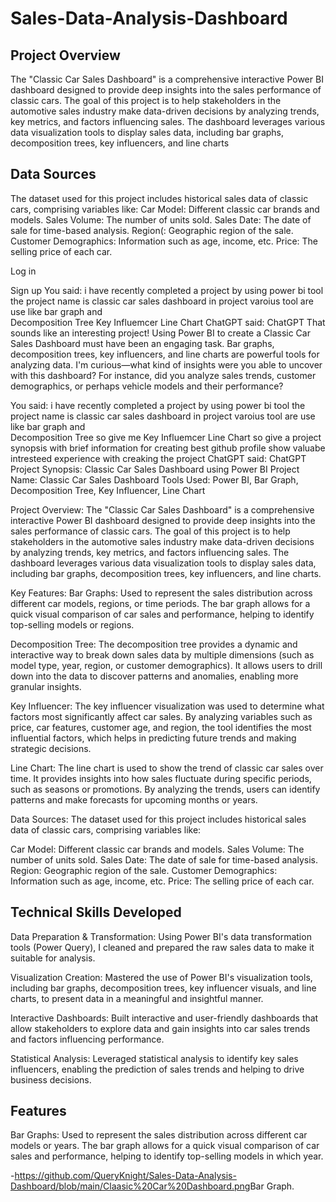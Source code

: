 # Sales-Data-Analysis-Dashboard

## Project Overview
The "Classic Car Sales Dashboard" is a comprehensive interactive Power BI dashboard designed to provide deep insights into the sales performance of classic cars. The goal of this project is to help stakeholders in the automotive sales industry make data-driven decisions by analyzing trends, key metrics, and factors influencing sales. The dashboard leverages various data visualization tools to display sales data, including bar graphs, decomposition trees, key influencers, and line charts

## Data Sources
The dataset used for this project includes historical sales data of classic cars, comprising variables like:
Car Model: Different classic car brands and models.
Sales Volume: The number of units sold.
Sales Date: The date of sale for time-based analysis.
Region(: Geographic region of the sale.
Customer Demographics: Information such as age, income, etc.
Price: The selling price of each car.

Log in

Sign up
You said:
i have recently completed a project by using power bi tool the project name is classic car sales dashboard in project varoius tool are use like bar graph and  
Decomposition Tree 
Key Influemcer 
Line Chart
ChatGPT said:
ChatGPT
That sounds like an interesting project! Using Power BI to create a Classic Car Sales Dashboard must have been an engaging task. Bar graphs, decomposition trees, key influencers, and line charts are powerful tools for analyzing data. I'm curious—what kind of insights were you able to uncover with this dashboard? For instance, did you analyze sales trends, customer demographics, or perhaps vehicle models and their performance?


You said:
i have recently completed a project by using power bi tool the project name is classic car sales dashboard in project varoius tool are use like bar graph and  
Decomposition Tree  so give me 
Key Influemcer 
Line Chart so give a project synopsis with brief information for creating best github profile show valuabe intresteed experience with creaking the project
ChatGPT said:
ChatGPT
Project Synopsis: Classic Car Sales Dashboard using Power BI
Project Name: Classic Car Sales Dashboard
Tools Used: Power BI, Bar Graph, Decomposition Tree, Key Influencer, Line Chart

Project Overview:
The "Classic Car Sales Dashboard" is a comprehensive interactive Power BI dashboard designed to provide deep insights into the sales performance of classic cars. The goal of this project is to help stakeholders in the automotive sales industry make data-driven decisions by analyzing trends, key metrics, and factors influencing sales. The dashboard leverages various data visualization tools to display sales data, including bar graphs, decomposition trees, key influencers, and line charts.

Key Features:
Bar Graphs:
Used to represent the sales distribution across different car models, regions, or time periods. The bar graph allows for a quick visual comparison of car sales and performance, helping to identify top-selling models or regions.

Decomposition Tree:
The decomposition tree provides a dynamic and interactive way to break down sales data by multiple dimensions (such as model type, year, region, or customer demographics). It allows users to drill down into the data to discover patterns and anomalies, enabling more granular insights.

Key Influencer:
The key influencer visualization was used to determine what factors most significantly affect car sales. By analyzing variables such as price, car features, customer age, and region, the tool identifies the most influential factors, which helps in predicting future trends and making strategic decisions.

Line Chart:
The line chart is used to show the trend of classic car sales over time. It provides insights into how sales fluctuate during specific periods, such as seasons or promotions. By analyzing the trends, users can identify patterns and make forecasts for upcoming months or years.

Data Sources:
The dataset used for this project includes historical sales data of classic cars, comprising variables like:

Car Model: Different classic car brands and models.
Sales Volume: The number of units sold.
Sales Date: The date of sale for time-based analysis.
Region: Geographic region of the sale.
Customer Demographics: Information such as age, income, etc.
Price: The selling price of each car.

## Technical Skills Developed
Data Preparation & Transformation:
Using Power BI's data transformation tools (Power Query), I cleaned and prepared the raw sales data to make it suitable for analysis.

Visualization Creation:
Mastered the use of Power BI's visualization tools, including bar graphs, decomposition trees, key influencer visuals, and line charts, to present data in a meaningful and insightful manner.

Interactive Dashboards:
Built interactive and user-friendly dashboards that allow stakeholders to explore data and gain insights into car sales trends and factors influencing performance.

Statistical Analysis:
Leveraged statistical analysis to identify key sales influencers, enabling the prediction of sales trends and helping to drive business decisions.


## Features
Bar Graphs:
Used to represent the sales distribution across different car models or years. The bar graph allows for a quick visual comparison of car sales and performance, helping to identify top-selling models in which year.

-<https://github.com/QueryKnight/Sales-Data-Analysis-Dashboard/blob/main/Claasic%20Car%20Dashboard.png>Bar Graph.
